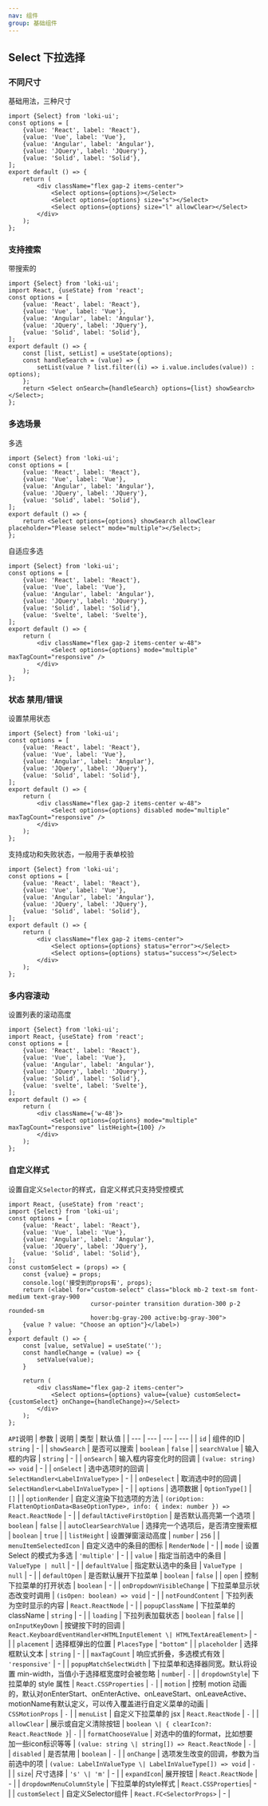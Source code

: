 ```yaml
---
nav: 组件
group: 基础组件
---
```


## Select 下拉选择

### 不同尺寸
基础用法，三种尺寸

```tsx
import {Select} from 'loki-ui';
const options = [
    {value: 'React', label: 'React'},
    {value: 'Vue', label: 'Vue'},
    {value: 'Angular', label: 'Angular'},
    {value: 'JQuery', label: 'JQuery'},
    {value: 'Solid', label: 'Solid'},
];
export default () => {
    return (
        <div className="flex gap-2 items-center">
            <Select options={options}></Select>
            <Select options={options} size="s"></Select>
            <Select options={options} size="l" allowClear></Select>
        </div>
    );
};
```
### 支持搜索
带搜索的

```tsx
import {Select} from 'loki-ui';
import React, {useState} from 'react';
const options = [
    {value: 'React', label: 'React'},
    {value: 'Vue', label: 'Vue'},
    {value: 'Angular', label: 'Angular'},
    {value: 'JQuery', label: 'JQuery'},
    {value: 'Solid', label: 'Solid'},
];
export default () => {
    const [list, setList] = useState(options);
    const handleSearch = (value) => {
        setList(value ? list.filter((i) => i.value.includes(value)) : options);
    };
    return <Select onSearch={handleSearch} options={list} showSearch></Select>;
};
```
### 多选场景
多选

```tsx
import {Select} from 'loki-ui';
const options = [
    {value: 'React', label: 'React'},
    {value: 'Vue', label: 'Vue'},
    {value: 'Angular', label: 'Angular'},
    {value: 'JQuery', label: 'JQuery'},
    {value: 'Solid', label: 'Solid'},
];
export default () => {
    return <Select options={options} showSearch allowClear placeholder="Please select" mode="multiple"></Select>;
};
```

自适应多选

```tsx
import {Select} from 'loki-ui';
const options = [
    {value: 'React', label: 'React'},
    {value: 'Vue', label: 'Vue'},
    {value: 'Angular', label: 'Angular'},
    {value: 'JQuery', label: 'JQuery'},
    {value: 'Solid', label: 'Solid'},
    {value: 'Svelte', label: 'Svelte'},
];
export default () => {
    return (
        <div className="flex gap-2 items-center w-48">
            <Select options={options} mode="multiple" maxTagCount="responsive" />
        </div>
    );
};
```
### 状态 禁用/错误
设置禁用状态

```tsx
import {Select} from 'loki-ui';
const options = [
    {value: 'React', label: 'React'},
    {value: 'Vue', label: 'Vue'},
    {value: 'Angular', label: 'Angular'},
    {value: 'JQuery', label: 'JQuery'},
    {value: 'Solid', label: 'Solid'},
];
export default () => {
    return (
        <div className="flex gap-2 items-center w-48">
            <Select options={options} disabled mode="multiple" maxTagCount="responsive" />
        </div>
    );
};
```

支持成功和失败状态，一般用于表单校验

```tsx
import {Select} from 'loki-ui';
const options = [
    {value: 'React', label: 'React'},
    {value: 'Vue', label: 'Vue'},
    {value: 'Angular', label: 'Angular'},
    {value: 'JQuery', label: 'JQuery'},
    {value: 'Solid', label: 'Solid'},
];
export default () => {
    return (
        <div className="flex gap-2 items-center">
            <Select options={options} status="error"></Select>
            <Select options={options} status="success"></Select>
        </div>
    );
};
```
### 多内容滚动
设置列表的滚动高度

```tsx
import {Select} from 'loki-ui';
import React, {useState} from 'react';
const options = [
    {value: 'React', label: 'React'},
    {value: 'Vue', label: 'Vue'},
    {value: 'Angular', label: 'Angular'},
    {value: 'JQuery', label: 'JQuery'},
    {value: 'Solid', label: 'Solid'},
    {value: 'svelte', label: 'Svelte'},
];
export default () => {
    return (
        <div className={'w-48'}>
            <Select options={options} mode="multiple" maxTagCount="responsive" listHeight={100} />
        </div>
    );
};
```
### 自定义样式
设置自定义`Selector`的样式，自定义样式只支持受控模式
```tsx
import React, {useState} from 'react';
import {Select} from 'loki-ui';
const options = [
    {value: 'React', label: 'React'},
    {value: 'Vue', label: 'Vue'},
    {value: 'Angular', label: 'Angular'},
    {value: 'JQuery', label: 'JQuery'},
    {value: 'Solid', label: 'Solid'},
];
const customSelect = (props) => {
    const {value} = props;
    console.log('接受到的props有', props);
    return (<label for="custom-select" class="block mb-2 text-sm font-medium text-gray-900
                       cursor-pointer transition duration-300 p-2 rounded-sm
                       hover:bg-gray-200 active:bg-gray-300">
    {value ? value: "Choose an option"}</label>)
}
export default () => {
    const [value, setValue] = useState('');
    const handleChange = (value) => {
        setValue(value);
    }

    return (
        <div className="flex gap-2 items-center">
            <Select options={options} value={value} customSelect={customSelect} onChange={handleChange}></Select>
        </div>
    );
};
```

`API`说明
| 参数 | 说明 | 类型 | 默认值 |
| --- | --- | --- | --- |
| `id` | 组件的ID | `string` | - |
| `showSearch` | 是否可以搜索 | `boolean` | `false` |
| `searchValue` | 输入框的内容 | `string` | - |
| `onSearch` | 输入框内容变化时的回调 | `(value: string) => void` | - |
| `onSelect` | 选中选项时的回调 | `SelectHandler<LabelInValueType>` | - |
| `onDeselect` | 取消选中时的回调 | `SelectHandler<LabelInValueType>` | - |
| `options` | 选项数据 | `OptionType[]` | `[]` |
| `optionRender` | 自定义渲染下拉选项的方法 | `(oriOption: FlattenOptionData<BaseOptionType>, info: { index: number }) => React.ReactNode` | - |
| `defaultActiveFirstOption` | 是否默认高亮第一个选项 | `boolean` | `false` |
| `autoClearSearchValue` | 选择完一个选项后，是否清空搜索框 | `boolean` | `true` |
| `listHeight` | 设置弹窗滚动高度 | `number` | `256` |
| `menuItemSelectedIcon` | 自定义选中的条目的图标 | `RenderNode` | - |
| `mode` | 设置 Select 的模式为多选 | `'multiple'` | - |
| `value` | 指定当前选中的条目 | `ValueType | null` | - |
| `defaultValue` | 指定默认选中的条目 | `ValueType | null` | - |
| `defaultOpen` | 是否默认展开下拉菜单 | `boolean` | `false` |
| `open` | 控制下拉菜单的打开状态 | `boolean` | - |
| `onDropdownVisibleChange` | 下拉菜单显示状态改变时调用 | `(isOpen: boolean) => void` | - |
| `notFoundContent` | 下拉列表为空时显示的内容 | `React.ReactNode` | - |
| `popupClassName` | 下拉菜单的 className | `string` | - |
| `loading` | 下拉列表加载状态 | `boolean` | `false` |
| `onInputKeyDown` | 按键按下时的回调 | `React.KeyboardEventHandler<HTMLInputElement \| HTMLTextAreaElement>` | - |
| `placement` | 选择框弹出的位置 | `PlacesType` | `"bottom"` |
| `placeholder` | 选择框默认文本 | `string` | - |
| `maxTagCount` | 响应式折叠，多选模式有效 | `'responsive'` | - |
| `popupMatchSelectWidth` | 下拉菜单和选择器同宽。默认将设置 min-width，当值小于选择框宽度时会被忽略 | `number`| `-` |
| `dropdownStyle`| 下拉菜单的 style 属性 | `React.CSSProperties` | `-` |
| `motion` | 控制 motion 动画的，默认对onEnterStart、onEnterActive、onLeaveStart、onLeaveActive、motionName有默认定义，可以传入覆盖进行自定义菜单的动画 | `CSSMotionProps` | `-` |
| `menuList` | 自定义下拉菜单的 jsx | `React.ReactNode` | `-` |
| `allowClear` | 展示或自定义清除按钮 | `boolean \| { clearIcon?: React.ReactNode }`| `-` |
| `formatChooseValue` | 对选中的值的format，比如想要加一些icon标识等等 | `(value: string \| string[]) => React.ReactNode` | `-` |
| `disabled` | 是否禁用 | `boolean` | `-` |
| `onChange` | 选项发生改变的回调，参数为当前选中的项 | `(value: LabelInValueType \| LabelInValueType[]) => void` | `-` |
| `size`| 尺寸选择  | `'s' \| 'm'`  | -    |
| `expandIcon`| 展开按钮 | `React.ReactNode`  | -    |
| `dropdownMenuColumnStyle` | 下拉菜单的style样式 | `React.CSSProperties`| -    |
| `customSelect`       | 自定义Selector组件 | `React.FC<SelectorProps>`     | -    |

